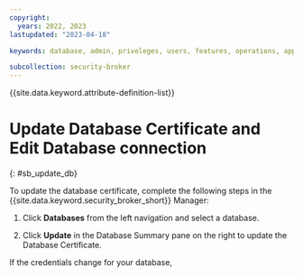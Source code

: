 ```yaml
---
copyright:
  years: 2022, 2023
lastupdated: "2023-04-18"

keywords: database, admin, priveleges, users, features, operations, application

subcollection: security-broker
---
```


{{site.data.keyword.attribute-definition-list}}

# Update Database Certificate and Edit Database connection
{: #sb_update_db}

To update the database certificate, complete the following steps in the {{site.data.keyword.security_broker_short}} Manager:

1. Click **Databases** from the left navigation and select a database.

2. Click **Update** in the Database Summary pane on the right to update the Database Certificate.

If the credentials change for your database,  

